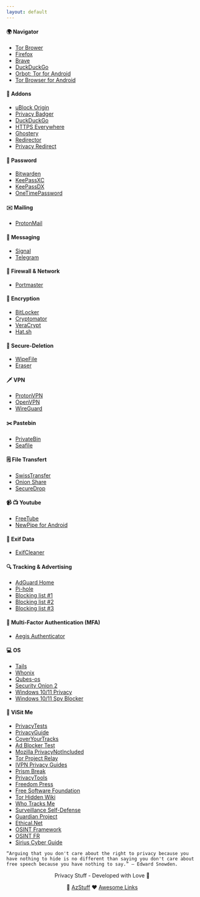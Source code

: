 ```yaml
---
layout: default
---
```


#### 🌍 Navigator

- [Tor Brower](https://www.torproject.org)   
- [Firefox](https://www.mozilla.org/fr/firefox)
- [Brave](https://brave.com/fr)
- [DuckDuckGo](https://duckduckgo.com)
- [Orbot: Tor for Android](https://play.google.com/store/apps/details?id=org.torproject.android&hl=en_US&gl=US)
- [Tor Browser for Android](https://play.google.com/store/apps/details?id=org.torproject.torbrowser)

#### 🧩 Addons

- [uBlock Origin](https://addons.mozilla.org/fr/firefox/addon/ublock-origin/)
- [Privacy Badger](https://addons.mozilla.org/fr/firefox/addon/privacy-badger17/)
- [DuckDuckGo](https://addons.mozilla.org/fr/firefox/addon/duckduckgo-for-firefox/)
- [HTTPS Everywhere](https://addons.mozilla.org/fr/firefox/addon/https-everywhere)
- [Ghostery](https://addons.mozilla.org/fr/firefox/addon/ghostery/)
- [Redirector](https://addons.mozilla.org/fr/firefox/addon/redirector)
- [Privacy Redirect](https://addons.mozilla.org/fr/firefox/addon/privacy-redirect/)

#### 🔑 Password

- [Bitwarden](https://bitwarden.com)
- [KeePassXC](https://keepassxc.org)
- [KeePassDX](https://www.keepassdx.com)
- [OneTimePassword](https://onetimesecret.com)

#### ✉️ Mailing

- [ProtonMail](https://protonmail.com)

#### 📡 Messaging

- [Signal](https://www.signal.org)
- [Telegram](https://telegram.org)

#### 🧱 Firewall & Network

- [Portmaster](https://safing.io/portmaster)

#### 🔐 Encryption

- [BitLocker](https://docs.microsoft.com/en-us/windows/security/information-protection/bitlocker/bitlocker-overview)
- [Cryptomator](https://cryptomator.org)
- [VeraCrypt](https://www.veracrypt.fr/code/VeraCrypt)
- [Hat.sh](https://hat.sh)

#### 🧹 Secure-Deletion

- [WipeFile](https://www.gaijin.at/en/software/wipefile)
- [Eraser](https://eraser.heidi.ie)

#### 🗡️ VPN

- [ProtonVPN](https://protonvpn.com)
- [OpenVPN](https://openvpn.net)
- [WireGuard](https://www.wireguard.com)

#### ✂️ Pastebin

- [PrivateBin](https://privatebin.net)
- [Seafile](https://www.seafile.com/en/home)

#### 🗒️ File Transfert

- [SwissTransfer](https://www.swisstransfer.com/fr)
- [Onion Share](https://onionshare.org)
- [SecureDrop](https://securedrop.org)

#### 📹 📺 Youtube

- [FreeTube](https://freetubeapp.io)
- [NewPipe for Android](https://newpipe.net)

#### 🧹 Exif Data

- [ExifCleaner](https://exifcleaner.com)

#### 🔍 Tracking & Advertising

- [AdGuard Home](https://adguard.com/fr/adguard-home/overview.html)
- [Pi-hole](https://pi-hole.net)
- [Blocking list #1](https://energized.pro)
- [Blocking list #2](https://filterlists.com)
- [Blocking list #3](https://firebog.net)

#### 🔐 Multi-Factor Authentication (MFA)

- [Aegis Authenticator](https://getaegis.app)

#### 💻 OS

- [Tails](https://tails.boum.org)
- [Whonix](https://www.whonix.org)
- [Qubes-os](https://www.qubes-os.org)
- [Security Onion 2](https://securityonionsolutions.com)
- [Windows 10/11 Privacy](https://www.oo-software.com/en/shutup10)
- [Windows 10/11 Spy Blocker](https://crazymax.dev/WindowsSpyBlocker)

#### 🔗 ViSit Me

 - [PrivacyTests](https://privacytests.org)
 - [PrivacyGuide](https://www.privacyguides.org/fr)
 - [CoverYourTracks](https://coveryourtracks.eff.org)
 - [Ad Blocker Test](https://d3ward.github.io/toolz/adblock.html)
 - [Mozilla PrivacyNotIncluded](https://foundation.mozilla.org/fr/privacynotincluded)
 - [Tor Project Relay](https://community.torproject.org/relay)
 - [IVPN Privacy Guides](https://www.ivpn.net/privacy-guides)
 - [Prism Break](https://prism-break.org/en)
 - [PrivacyTools](https://www.privacytools.io)
 - [Freedom Press](https://freedom.press)
 - [Free Software Foundation](https://www.fsf.org)
 - [Tor Hidden Wiki](https://thehiddenwiki.org)
 - [Who Tracks Me](https://whotracks.me)
 - [Surveillance Self-Defense](https://ssd.eff.org)
 - [Guardian Project](https://guardianproject.github.io/haven)
 - [Ethical.Net](https://ethical.net)
 - [OSINT Framework](https://osintframework.com)
 - [OSINT FR](https://osintfr.com/fr/outils)
 - [Sirius Cyber Guide](https://aek.one/sirius-cyber-guide)

```  
“Arguing that you don't care about the right to privacy because you have nothing to hide is no different than saying you don't care about free speech because you have nothing to say.” — Edward Snowden.
```
<!--<img src="./img/privacy-stuff.png" alt="privacy" width="50" height="50"> -->
<p align="center"> Privacy Stuff - Developed with Love 💜 </p>
<p align="center">
 💙 <a href="https://jcabeza.github.io/Awesome-Links">AzStuff</a>
 ❤️ <a href="https://jcabeza.github.io/Awesome-Links">Awesome Links</a>
</p>

